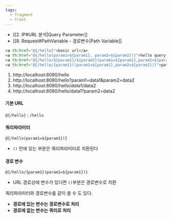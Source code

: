 ```yaml
---
tags:
  - fragment
  - front
---
```


- [[2. IP#URL 분석|Query Parameter]]
- [[8. Request#PathVariable - 경로변수|Path Variable]]
~~~HTML
<a th:href="@{/hello}">basic url</a> 
<a th:href="@{/hello(param1=${param1}, param2=${param2})}">hello query param</a>  
<a th:href="@{/hello/${param1}/${param2}(param1=${param1},param2=${param2})}">path var</a> 
<a th:href="@{/hello/{param1}((param1=${param1},param2=${param2})}">path var + query param</a>
~~~
1. http://localhost:8080/hello
2. http://localhost:8080/hello?param1=data1&param2=data2
3. http://localhost:8080/hello/$data1/$data2
4. http://localhost:8080/hello/data1?param2=data2
#### 기본 URL
`@{/hello}` : `/hello`
#### 쿼리파라미터
`@{/hello(param1=${param1})}`
- `()` 안에 있는 부분은 쿼리파라미터로 치환된다

#### 경로 변수
`@{/hello/{param1}(param1=${param1})}`
- URL 경로상에 변수가 있다면 `()`부분은 경로변수로 치환

쿼리파라미터와 경로변수를 같이 쓸 수 도 있다.  
- **경로에 있는 변수는 경로변수로 처리**
- **경로에 없는 변수는 쿼리로 처리**
